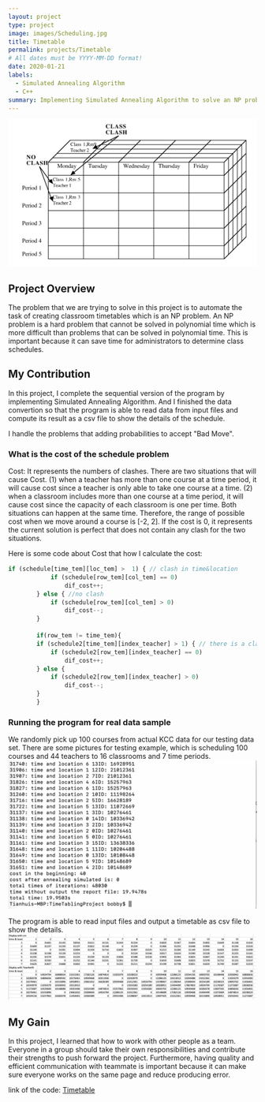 ```yaml
---
layout: project
type: project
image: images/Scheduling.jpg
title: Timetable
permalink: projects/Timetable
# All dates must be YYYY-MM-DD format!
date: 2020-01-21
labels:
  - Simulated Annealing Algorithm
  - C++
summary: Implementing Simulated Annealing Algorithm to solve an NP problem.
---
```


<div class="ui images">
  
  <img class="ui big right image" src="../images/Timetable.png">
</div>

<h2 id="overview">Project Overview</h2>
The problem that we are trying to solve in this project is to automate the task of creating classroom timetables which is an NP problem. An NP problem is a hard problem that cannot be solved in polynomial time which is more difficult than problems that can be solved in polynomial time. This is important because it can save time for administrators to determine class schedules.

<h2 id="contribution">My Contribution</h2>
In this project, I complete the sequential version of the program by implementing Simulated Annealing Algorithm. And I finished the data convertion so that the program is able to read data from input files and compute its result as a csv file to show the details of the schedule.

I handle the problems that adding probabilities to accept "Bad Move".
<h3 id="explanation">What is the cost of the schedule problem</h3>
Cost: It represents the numbers of clashes. There are two situations that will cause Cost. (1) when a teacher has more than one course at a time period, it will cause cost since a teacher is only able to take one course at a time. (2) when a classroom includes more than one course at a time period, it will cause cost since the capacity of each classroom is one per time. Both situations can happen at the same time. Therefore, the range of possible cost when we move around a course is [-2, 2]. If the cost is 0, it represents the current solution is perfect that does not contain any clash for the two situations.

Here is some code about Cost that how I calculate the cost:

```js
if (schedule[time_tem][loc_tem] >  1) { // clash in time&location
			if (schedule[row_tem][col_tem] == 0)
				dif_cost++;
		} else { //no clash
			if (schedule[row_tem][col_tem] > 0)
				dif_cost--;
		}
        
        if(row_tem != time_tem){
		if (schedule2[time_tem][index_teacher] > 1) { // there is a clash in time&teach
			if (schedule2[row_tem][index_teacher] == 0)
				dif_cost++;	
		} else {
			if (schedule2[row_tem][index_teacher] > 0) 
				dif_cost--;
		}
        }
```

<h3 id="result">Running the program for real data sample</h3>
We randomly pick up 100 courses from actual KCC data for our testing data set.
There are some pictures for testing example, which is scheduling 100 courses and 44 teachers to 16 classrooms and 7 time periods.
<img class="ui large image" src="../images/TimetableResult.png" alt="result" />

The program is able to read input files and output a timetable as csv file to show the details.
<img class="ui large image" src="../images/TimetableReport.png" alt="report" />

<h2 id="experience">My Gain</h2>
In this project, I learned that how to work with other people as a team. Everyone in a group should take their own responsibilities and contribute their strengths to push forward the project. Furthermore, having quality and efficient communication with teammate is important because it can make sure everyone works on the same page and reduce producing error.

link of the code: <a href="https://github.com/ICSatKCC/TimeTablingProject"><i class="large github icon"></i>Timetable</a>


